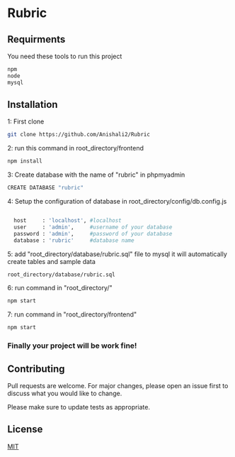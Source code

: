 # Rubric
## Requirments

You need these tools to run this project

```bash
npm
node
mysql
```

## Installation


1: First clone
```bash
git clone https://github.com/Anishali2/Rubric
```
2: run this command in root_directory/frontend
```bash
npm install
```
3: Create database with the name of "rubric" in phpmyadmin
```bash
CREATE DATABASE "rubric"
```
4: Setup the configuration of database in root_directory/config/db.config.js
```bash

  host     : 'localhost', #localhost
  user     : 'admin',     #username of your database
  password : 'admin',     #password of your database
  database : 'rubric'     #database name

```
5: add "root_directory/database/rubric.sql" file to mysql it will automatically create tables and sample data 
```bash
root_directory/database/rubric.sql
```
6: run command in "root_directory/"
```bash
npm start
```
7: run command in "root_directory/frontend"
```bash
npm start
```
### Finally your project will be work fine!

## Contributing
Pull requests are welcome. For major changes, please open an issue first to discuss what you would like to change.

Please make sure to update tests as appropriate.

## License
[MIT](https://choosealicense.com/licenses/mit/)
